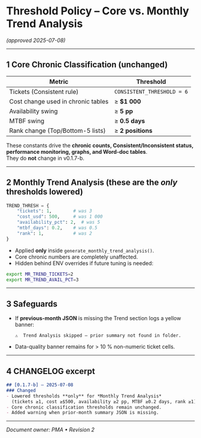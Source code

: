 # Threshold Policy – Core vs. Monthly Trend Analysis  
*(approved 2025-07-08)*

---

## 1  Core Chronic Classification  (unchanged)

| Metric | Threshold |
|--------|-----------|
| Tickets (Consistent rule) | `CONSISTENT_THRESHOLD = 6` |
| Cost change used in chronic tables | ≥ **$1 000** |
| Availability swing | ≥ **5 pp** |
| MTBF swing | ≥ **0.5 days** |
| Rank change (Top/Bottom-5 lists) | ≥ **2 positions** |

These constants drive the **chronic counts, Consistent/Inconsistent
status, performance monitoring, graphs, and Word-doc tables**.  
They do **not** change in v0.1.7-b.

---

## 2  Monthly Trend Analysis (these are the *only* thresholds lowered)

```python
TREND_THRESH = {
    "tickets": 1,        # was 3
    "cost_usd": 500,     # was 1 000
    "availability_pct": 2,  # was 5
    "mtbf_days": 0.2,    # was 0.5
    "rank": 1,           # was 2
}
```

* Applied **only** inside `generate_monthly_trend_analysis()`.
* Core chronic numbers are completely unaffected.
* Hidden behind ENV overrides if future tuning is needed:

```bash
export MR_TREND_TICKETS=2
export MR_TREND_AVAIL_PCT=3
```

---

## 3  Safeguards

* If **previous-month JSON** is missing the Trend section logs a
  yellow banner:

  ```
  ⚠️  Trend Analysis skipped – prior summary not found in folder.
  ```

* Data-quality banner remains for > 10 % non-numeric ticket cells.

---

## 4  CHANGELOG excerpt

```markdown
## [0.1.7-b] – 2025-07-08
### Changed
- Lowered thresholds **only** for *Monthly Trend Analysis*  
  (tickets ≥1, cost ≥$500, availability ≥2 pp, MTBF ≥0.2 days, rank ≥1).
- Core chronic classification thresholds remain unchanged.
- Added warning when prior-month summary JSON is missing.
```

---

*Document owner: PMA • Revision 2*